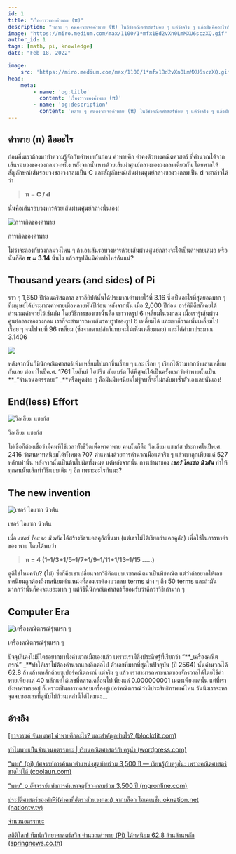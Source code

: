 ```yaml
---
id: 1
title: "เรื่องราวของค่าพาย (π)"
description: "หลาย ๆ คนคงจะเจอค่าพาย (π) ในวิชาคณิตศาสตร์บ่อย ๆ แต่ว่าจริง ๆ แล้วมันคืออะไรกันนะ? มันอร่อยไหม? แล้วมันหายังไง? วันนี้เรามาหาคำตอบกันแบบง่าย ๆ กันดีกว่า!"
image: "https://miro.medium.com/max/1100/1*mfx1Bd2vXn0LmMXU6sczXQ.gif"
author_id: 1
tags: [math, pi, knowledge]
date: "Feb 18, 2022"

image: 
    src: 'https://miro.medium.com/max/1100/1*mfx1Bd2vXn0LmMXU6sczXQ.gif'
head:
    meta:
        - name: 'og:title'
          content: 'เรื่องราวของค่าพาย (π)'
        - name: 'og:description'
          content: 'หลาย ๆ คนคงจะเจอค่าพาย (π) ในวิชาคณิตศาสตร์บ่อย ๆ แต่ว่าจริง ๆ แล้วมันคืออะไรกันนะ? มันอร่อยไหม? แล้วมันหายังไง? วันนี้เรามาหาคำตอบกันแบบง่าย ๆ กันดีกว่า!'
---
```


## ค่าพาย (π) คืออะไร

ก่อนอื่นเราต้องมาทำความรู้จักกับค่าพายกันก่อน ค่าพายคือ ค่าคงตัวทางคณิตศาสตร์ ที่คำนวณได้จากเส้นรอบวงของวงกลมวงหนึ่ง หลังจากนั้นหารด้วยเส้นผ่าศูนย์กลางของวงกลมเดียวกัน โดยหากให้สัญลักษณ์เส้นรอบวงของวงกลมเป็น C และสัญลักษณ์เส้นผ่านศูนย์กลางของวงกลมเป็น d จะกล่าวได้ว่า

> **π = C / d**

นั่นคือเส้นรอบวงหารด้วยเส้นผ่านศูนย์กลางนั่นเอง!

![การเกิดของค่าพาย](https://cdn-images-1.medium.com/max/2000/1*mfx1Bd2vXn0LmMXU6sczXQ.gif)<figcaption>การเกิดของค่าพาย</figcaption>

ไม่ว่าจะลองกับวงกลมวงไหน ๆ ถ้าเอาเส้นรอบวงหารด้วยเส้นผ่านศูนย์กลางจะได้เป็นค่าพายเสมอ หรือนั่นก็คือ **π ≈ 3.14** นั่นไง
แล้วสรุปมันมีค่าเท่าไหร่กันแน่?

<div class="divider"></div>

## Thousand years (and sides) of Pi

ราว ๆ 1,650 ปีก่อนคริสตกาล ชาวอียิปต์นั้นได้ประมาณค่าพายไว้ที่ 3.16 ซึ่งเป็นอะไรที่สุดยอดมาก ๆ ที่มนุษย์ได้ประมาณค่าพายเมื่อหลายพันปีก่อน
หลังจากนั้น เมื่อ 2,000 ปีก่อน อาร์คิมิดีสก็เคยได้คำนวณค่าพายไว้เช่นกัน โดยวิธีการของเขานั้นคือ เขาวาดรูป 6 เหลี่ยมในวงกลม เมื่อเรารู้เส้นผ่านศูนย์กลางของวงกลม เราก็จะสามารถหาเส้นรอบรูปของรูป 6 เหลี่ยมได้ และเขาก็วาดเพิ่มเหลี่ยมไปเรื่อย ๆ จนไปจบที่ 96 เหลี่ยม (ซึ่งจากตาเปล่าก็แทบจะไม่เห็นเหลี่ยมเลย) และได้ค่ามาประมาณ 3.1406

![](https://cdn-images-1.medium.com/max/2000/0*2Tb1aMBv_1HZBtn7.png)

หลังจากนั้นก็มีนักคณิตศาสตร์เพิ่มเหลี่ยมไปมากขึ้นเรื่อย ๆ และ เรื่อย ๆ เรียกได้ว่ามากกว่าแสนเหลี่ยมกันเลย
ต่อมาในปีค.ศ. 1761 โยฮันน์ ไฮน์ริช ลัมแบร์ต ได้พิสูจน์ได้เป็นครั้งแรกว่าค่าพายนั้นเป็น **_“จำนวนอตรรกยะ” _**หรือพูดง่าย ๆ คือมันมีทศนิยมไม่รู้จบที่จะไม่กลับมาซ้ำตัวเองเลยนั่นเอง!

<div class="divider"></div>

## End(less) Effort

![วิลเลียม แชงก์ส](https://cdn-images-1.medium.com/max/2000/0*j7XCOQpSaeQugv1J.jpeg)<figcaption>วิลเลียม แชงก์ส</figcaption>

ไม่เชื่อก็ต้องเชื่อว่ามีคนที่ใช้เวลาทั้งชีวิตเพื่อหาค่าพาย คนนั้นก็คือ วิลเลียม แชงก์ส ประกาศในปีพ.ศ. 2416 ว่าตนหาทศนิยมได้ทั้งหมด 707 ตำแหน่งด้วยการคำนวณมือแต่จริง ๆ แล้วเขาถูกเพียงแค่ 527 หลักเท่านั้น หลังจากนั้นเป็นต้นไปผิดทั้งหมด
แต่หลังจากนั้น การเข้ามาของ **_เซอร์ ไอแซก นิวตัน_** ทำให้ทุกคนนั้นเลิกทำวิธีแบบเดิม ๆ อีก เพราะอะไรกันนะ?

<div class="divider"></div>

## The new invention

![เซอร์ ไอแซก นิวตัน](https://cdn-images-1.medium.com/max/2000/0*VQ23oEDSakvvpqJy.jpg)<figcaption>เซอร์ ไอแซก นิวตัน</figcaption>

เมื่อ _เซอร์ ไอแซก นิวตัน_ ได้สร้างวิชาแคลคูลัสขึ้นมา (แต่เขาไม่ได้เรียกว่าแคลคูลัส) เพื่อใช้ในการหาค่าของ พาย โดยได้พบว่า

> **π = 4 (1–1/3+1/5–1/7+1/9–1/11+1/13–1/15 …..)**

ดูดีใช่ไหมครับ? (ไม่) ซึ่งก็คือเขาเปลี่ยนจากวิธีคิดแบบเรขาคณิตมาเป็นพีชคณิต แต่ว่าถ้าอยากให้เลขทศนิยมถูกต้องถึงทศนิยมตำแหน่งที่สองเราต้องบวกลบ terms ต่าง ๆ ถึง 50 terms และถ้ามันมากกว่านั้นก็คงจะเยอะมาก ๆ แต่วิธีนี้นักคณิตศาสตร์ก็ยอมรับว่าดีกว่าวิธีเก่ามาก ๆ

<div class="divider"></div>

## Computer Era

![เครื่องคณิตกรณ์รุ่นแรก ๆ](https://cdn-images-1.medium.com/max/2478/0*8MhPpTvgqwVVtwrK.png)<figcaption>เครื่องคณิตกรณ์รุ่นแรก ๆ</figcaption>

ปัจจุบันคงไม่มีใครอยากมานั่งคำนวณมือเองแล้ว เพราะเรามีสิ่งประดิษฐ์ที่เรียกว่า “**_เครื่องคณิตกรณ์” _**ทำให้เราไม่ต้องคำนวณเองอีกต่อไป ตัวเลขที่มากที่สุดในปัจจุบัน (ปี 2564) นั้นคำนวณได้ 62.8 ล้านล้านหลักด้วยซูเปอร์คณิตกรณ์ แต่จริง ๆ แล้ว เราสามารถหาขนาดของจักรวาลได้โดยใช้ค่าพายเพียงแค่ 40 หลักแค่ได้เลขที่คลาดเคลื่อนไปเพียงแค่ 0.000000001 เมตรเพียงแค่นั้น แต่ที่เรายังหาค่าพายอยู่ ก็เพราะเป็นการทดสอบเครื่องซูเปอร์คณิตกรณ์ว่ามีประสิทธิภาพแค่ไหน
วันนึงเราจะหาจุดจบของเลขที่ดูนับไม่ถ้วนเหล่านี้ได้ไหมนะ…

<div class="divider"></div>

## อ้างอิง

[[อาจวรงค์ จันทมาศ] ค่าพายคืออะไร? และสำคัญอย่างไร? (blockdit.com)](https://www.blockdit.com/posts/5be317df0ee27932bdf39d0f)

[ทำไมพายเป็นจำนวนอตรรกยะ | เรียนคณิตศาสตร์กับครูน้ำ (wordpress.com)](https://turawat.wordpress.com/2012/08/16/%E0%B8%97%E0%B8%B3%E0%B9%84%E0%B8%A1%E0%B8%9E%E0%B8%B2%E0%B8%A2%E0%B9%80%E0%B8%9B%E0%B9%87%E0%B8%99%E0%B8%88%E0%B8%B3%E0%B8%99%E0%B8%A7%E0%B8%99%E0%B8%AD%E0%B8%95%E0%B8%A3%E0%B8%A3%E0%B8%81%E0%B8%A2/)

[“พาย” (pi) อัศจรรย์การค้นหาตำแหน่งสุดท้ายร่วม 3,500 ปี — เรียนรู้กับครูอั๋น: เพราะคณิตศาสตร์ขาดไม่ได้ (coolaun.com)](https://coolaun.com/math/pi/)

[“พาย” p อัศจรรย์แห่งการค้นหาจตุรัสวงกลมร่วม 3,500 ปี (mgronline.com)](https://mgronline.com/science/detail/9510000032064)

[ประวัติศาสตร์ของค่าPi(ค่าคงที่อัตราส่วนวงกลม) จากบล็อก โอเคเนชั่น oknation.net (nationtv.tv)](http://oknation.nationtv.tv/blog/print.php?id=7688)

[จำนวนอตรรกยะ](http://119.46.166.126/self_all/selfaccess8/m2/695/mate2_2/unit2_2.php)

[สถิติโลก! ทีมนักวิทยาศาสตร์สวิส คำนวณค่าพาย (Pi) ได้ทศนิยม 62.8 ล้านล้านหลัก (springnews.co.th)](https://www.springnews.co.th/news/818099)
